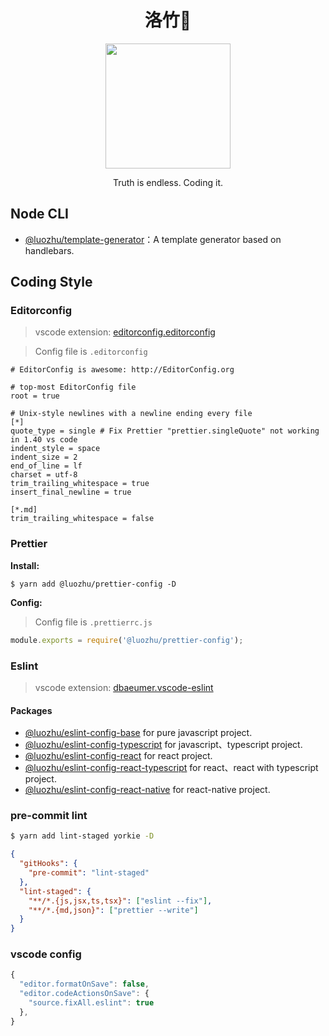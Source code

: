 <div align="center">
  <h1>洛竹🎋</h1>
  <img alt="" src="https://user-images.githubusercontent.com/13204332/128195385-ed8af07f-78a8-4254-937a-56c816712575.png" width="200"/>
  <p>Truth is endless. Coding it.</p>
</div>

## Node CLI

- [@luozhu/template-generator](https://github.com/youngjuning/luozhu/tree/main/packages/template-generator)：A template generator based on handlebars.

## Coding Style

### Editorconfig

> vscode extension: [editorconfig.editorconfig](https://marketplace.visualstudio.com/items?itemName=EditorConfig.EditorConfig)

> Config file is `.editorconfig`

```
# EditorConfig is awesome: http://EditorConfig.org

# top-most EditorConfig file
root = true

# Unix-style newlines with a newline ending every file
[*]
quote_type = single # Fix Prettier "prettier.singleQuote" not working in 1.40 vs code
indent_style = space
indent_size = 2
end_of_line = lf
charset = utf-8
trim_trailing_whitespace = true
insert_final_newline = true

[*.md]
trim_trailing_whitespace = false
```

### Prettier

**Install:**

```$
$ yarn add @luozhu/prettier-config -D
```

**Config:**

> Config file is `.prettierrc.js`

```js
module.exports = require('@luozhu/prettier-config');
```

### Eslint

> vscode extension: [dbaeumer.vscode-eslint](https://marketplace.visualstudio.com/items?itemName=dbaeumer.vscode-eslint)

#### Packages

- [@luozhu/eslint-config-base](https://github.com/youngjuning/luozhu/tree/main/packages/eslint-config-base#readme) for pure javascript project.
- [@luozhu/eslint-config-typescript](https://github.com/youngjuning/luozhu/tree/main/packages/eslint-config-typescript#readme) for javascript、typescript project.
- [@luozhu/eslint-config-react](https://github.com/youngjuning/luozhu/tree/main/packages/eslint-config-react#readme) for react project.
- [@luozhu/eslint-config-react-typescript](https://github.com/youngjuning/luozhu/tree/main/packages/eslint-config-react-typescript#readme) for react、react with typescript project.
- [@luozhu/eslint-config-react-native](https://github.com/youngjuning/luozhu/tree/main/packages/eslint-config-react-native#readme) for react-native project.

### pre-commit lint

```sh
$ yarn add lint-staged yorkie -D
```

```json
{
  "gitHooks": {
    "pre-commit": "lint-staged"
  },
  "lint-staged": {
    "**/*.{js,jsx,ts,tsx}": ["eslint --fix"],
    "**/*.{md,json}": ["prettier --write"]
  }
}
```

### vscode config

```js
{
  "editor.formatOnSave": false,
  "editor.codeActionsOnSave": {
    "source.fixAll.eslint": true
  },
}
```
